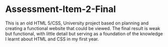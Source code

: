 # Assessment-Item-2-Final

This is an old HTML 5/CSS, University project based on planning and creating a functional website that could be viewed. 
The final result is weak but functional, with little detail but serving as a foundation of the knowledge I learnt about HTML and CSS in my first year.
